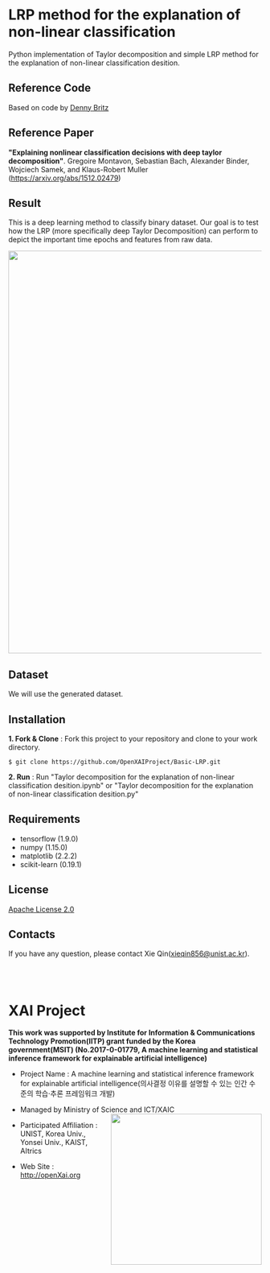 LRP method for the explanation of non-linear classification
==

Python implementation of Taylor decomposition and simple LRP method for the explanation of non-linear classification desition.

## Reference Code 
Based on code by [Denny Britz](https://github.com/dennybritz/nn-from-scratch/blob/master/nn-from-scratch.ipynb)

## Reference Paper 
**"Explaining nonlinear classification decisions with deep taylor decomposition"**. Gregoire Montavon, Sebastian Bach, Alexander Binder, Wojciech Samek, and Klaus-Robert Muller (https://arxiv.org/abs/1512.02479)

## Result  
This is a deep learning method to classify binary dataset. Our goal is to test how the LRP (more specifically deep Taylor Decomposition) can perform to depict the important time epochs and features from raw data. 
<p align="center"> 
<img src="https://github.com/OpenXAIProject/tutorials/blob/master/Basic-LRP/result.JPG"  width="800">
</p>

## Dataset 
We will use the generated dataset.

## Installation

**1. Fork & Clone** : Fork this project to your repository and clone to your work directory.
 
 ``` $ git clone https://github.com/OpenXAIProject/Basic-LRP.git ```
 
**2. Run** : Run "Taylor decomposition for the explanation of non-linear classification desition.ipynb" or "Taylor decomposition for the explanation of non-linear classification desition.py"

## Requirements 
+ tensorflow (1.9.0)
+ numpy (1.15.0)
+ matplotlib (2.2.2)
+ scikit-learn (0.19.1)

## License
[Apache License 2.0](https://github.com/OpenXAIProject/tutorials/blob/master/LICENSE "Apache")

## Contacts
If you have any question, please contact Xie Qin(xieqin856@unist.ac.kr).

<br /> 
<br />

# XAI Project 

**This work was supported by Institute for Information & Communications Technology Promotion(IITP) grant funded by the Korea government(MSIT) (No.2017-0-01779, A machine learning and statistical inference framework for explainable artificial intelligence)**

+ Project Name : A machine learning and statistical inference framework for explainable artificial intelligence(의사결정 이유를 설명할 수 있는 인간 수준의 학습·추론 프레임워크 개발)

+ Managed by Ministry of Science and ICT/XAIC <img align="right" src="http://xai.unist.ac.kr/static/img/logos/XAIC_logo.png" width=300px>

+ Participated Affiliation : UNIST, Korea Univ., Yonsei Univ., KAIST, AItrics  

+ Web Site : <http://openXai.org>

